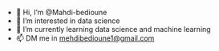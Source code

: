 - 👋 Hi, I’m @Mahdi-bedioune
- 👀 I’m interested in data science 
- 🌱 I’m currently learning data science and machine learning
- 📫 DM me in mehdibedioune1@gmail.com


